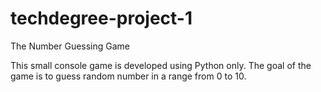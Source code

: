 # techdegree-project-1
The Number Guessing Game

This small console game is developed using Python only. 
The goal of the game is to guess random number in a range from 0 to 10. 

